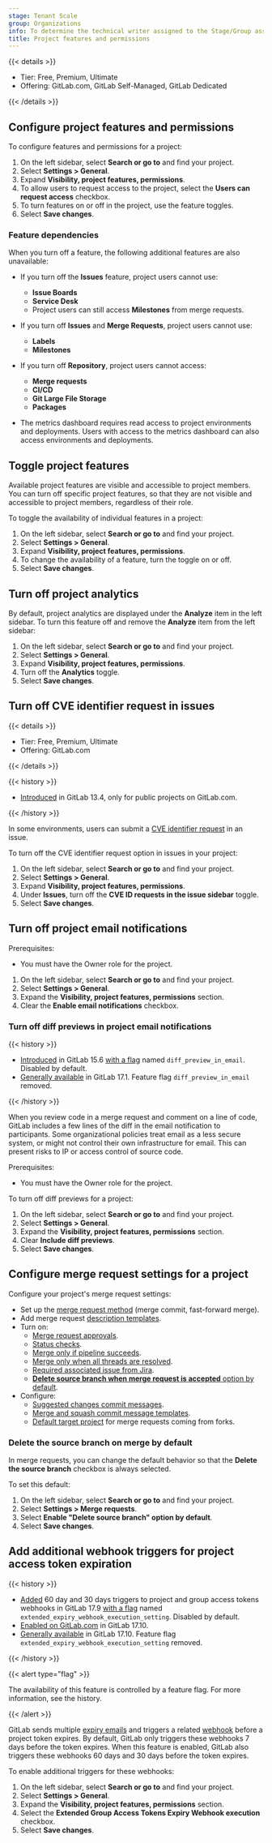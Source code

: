 ```yaml
---
stage: Tenant Scale
group: Organizations
info: To determine the technical writer assigned to the Stage/Group associated with this page, see https://handbook.gitlab.com/handbook/product/ux/technical-writing/#assignments
title: Project features and permissions
---
```


{{< details >}}

- Tier: Free, Premium, Ultimate
- Offering: GitLab.com, GitLab Self-Managed, GitLab Dedicated

{{< /details >}}

## Configure project features and permissions

To configure features and permissions for a project:

1. On the left sidebar, select **Search or go to** and find your project.
1. Select **Settings > General**.
1. Expand **Visibility, project features, permissions**.
1. To allow users to request access to the project, select the **Users can request access** checkbox.
1. To turn features on or off in the project, use the feature toggles.
1. Select **Save changes**.

### Feature dependencies

When you turn off a feature, the following additional features are also unavailable:

- If you turn off the **Issues** feature, project users cannot use:

  - **Issue Boards**
  - **Service Desk**
  - Project users can still access **Milestones** from merge requests.

- If you turn off **Issues** and **Merge Requests**, project users cannot use:

  - **Labels**
  - **Milestones**

- If you turn off **Repository**, project users cannot access:

  - **Merge requests**
  - **CI/CD**
  - **Git Large File Storage**
  - **Packages**

- The metrics dashboard requires read access to project environments and deployments.
  Users with access to the metrics dashboard can also access environments and deployments.

## Toggle project features

Available project features are visible and accessible to project members.
You can turn off specific project features, so that they are not visible
and accessible to project members, regardless of their role.

To toggle the availability of individual features in a project:

1. On the left sidebar, select **Search or go to** and find your project.
1. Select **Settings > General**.
1. Expand **Visibility, project features, permissions**.
1. To change the availability of a feature, turn the toggle on or off.
1. Select **Save changes**.

## Turn off project analytics

By default, project analytics are displayed under the **Analyze** item in the left sidebar.
To turn this feature off and remove the **Analyze** item from the left sidebar:

1. On the left sidebar, select **Search or go to** and find your project.
1. Select **Settings > General**.
1. Expand **Visibility, project features, permissions**.
1. Turn off the **Analytics** toggle.
1. Select **Save changes**.

## Turn off CVE identifier request in issues

{{< details >}}

- Tier: Free, Premium, Ultimate
- Offering: GitLab.com

{{< /details >}}

{{< history >}}

- [Introduced](https://gitlab.com/gitlab-org/gitlab/-/merge_requests/41203) in GitLab 13.4, only for public projects on GitLab.com.

{{< /history >}}

In some environments, users can submit a [CVE identifier request](../../application_security/cve_id_request.md) in an issue.

To turn off the CVE identifier request option in issues in your project:

1. On the left sidebar, select **Search or go to** and find your project.
1. Select **Settings > General**.
1. Expand **Visibility, project features, permissions**.
1. Under **Issues**, turn off the **CVE ID requests in the issue sidebar** toggle.
1. Select **Save changes**.

## Turn off project email notifications

Prerequisites:

- You must have the Owner role for the project.

1. On the left sidebar, select **Search or go to** and find your project.
1. Select **Settings > General**.
1. Expand the **Visibility, project features, permissions** section.
1. Clear the **Enable email notifications** checkbox.

### Turn off diff previews in project email notifications

{{< history >}}

- [Introduced](https://gitlab.com/gitlab-org/gitlab/-/issues/24733) in GitLab 15.6 [with a flag](../../../administration/feature_flags.md) named `diff_preview_in_email`. Disabled by default.
- [Generally available](https://gitlab.com/gitlab-org/gitlab/-/issues/382055) in GitLab 17.1. Feature flag `diff_preview_in_email` removed.

{{< /history >}}

When you review code in a merge request and comment on a line of code, GitLab
includes a few lines of the diff in the email notification to participants.
Some organizational policies treat email as a less secure system, or might not
control their own infrastructure for email. This can present risks to IP or
access control of source code.

Prerequisites:

- You must have the Owner role for the project.

To turn off diff previews for a project:

1. On the left sidebar, select **Search or go to** and find your project.
1. Select **Settings > General**.
1. Expand the **Visibility, project features, permissions** section.
1. Clear **Include diff previews**.
1. Select **Save changes**.

## Configure merge request settings for a project

Configure your project's merge request settings:

- Set up the [merge request method](../merge_requests/methods/_index.md) (merge commit, fast-forward merge).
- Add merge request [description templates](../description_templates.md).
- Turn on:
  - [Merge request approvals](../merge_requests/approvals/_index.md).
  - [Status checks](../merge_requests/status_checks.md).
  - [Merge only if pipeline succeeds](../merge_requests/auto_merge.md).
  - [Merge only when all threads are resolved](../merge_requests/_index.md#prevent-merge-unless-all-threads-are-resolved).
  - [Required associated issue from Jira](../../../integration/jira/issues.md#require-associated-jira-issue-for-merge-requests-to-be-merged).
  - [**Delete source branch when merge request is accepted** option by default](#delete-the-source-branch-on-merge-by-default).
- Configure:
  - [Suggested changes commit messages](../merge_requests/reviews/suggestions.md#configure-the-commit-message-for-applied-suggestions).
  - [Merge and squash commit message templates](../merge_requests/commit_templates.md).
  - [Default target project](../merge_requests/creating_merge_requests.md#set-the-default-target-project) for merge requests coming from forks.

### Delete the source branch on merge by default

In merge requests, you can change the default behavior so that the
**Delete the source branch** checkbox is always selected.

To set this default:

1. On the left sidebar, select **Search or go to** and find your project.
1. Select **Settings > Merge requests**.
1. Select **Enable "Delete source branch" option by default**.
1. Select **Save changes**.

## Add additional webhook triggers for project access token expiration

{{< history >}}

- [Added](https://gitlab.com/gitlab-org/gitlab/-/issues/463016) 60 day and 30 days triggers to project and group access tokens webhooks in GitLab 17.9 [with a flag](../../../administration/feature_flags.md) named `extended_expiry_webhook_execution_setting`. Disabled by default.
- [Enabled on GitLab.com](https://gitlab.com/gitlab-org/gitlab/-/issues/513684) in GitLab 17.10.
- [Generally available](https://gitlab.com/gitlab-org/gitlab/-/issues/513684) in GitLab 17.10. Feature flag `extended_expiry_webhook_execution_setting` removed.

{{< /history >}}

{{< alert type="flag" >}}

The availability of this feature is controlled by a feature flag. For more information, see the history.

{{< /alert >}}

GitLab sends multiple [expiry emails](project_access_tokens.md#project-access-token-expiry-emails) and triggers a related [webhook](../integrations/webhook_events.md#project-and-group-access-token-events) before a project token expires. By default, GitLab only triggers these webhooks 7 days before the token expires. When this feature is enabled, GitLab also triggers these webhooks 60 days and 30 days before the token expires.

To enable additional triggers for these webhooks:

1. On the left sidebar, select **Search or go to** and find your project.
1. Select **Settings > General**.
1. Expand the **Visibility, project features, permissions** section.
1. Select the **Extended Group Access Tokens Expiry Webhook execution** checkbox.
1. Select **Save changes**.
